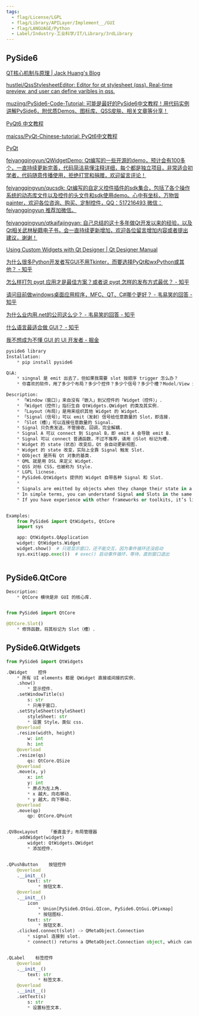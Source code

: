 ```yaml
---
tags:
  - flag/License/LGPL
  - flag/Library/APILayer/Implement__/GUI
  - flag/LANGUAGE/Python
  - Label/Industry-工业科学/IT/Library/3rdLibrary
---
```


## PySide6

[QT核心机制与原理 | Jack Huang's Blog](https://huangwang.github.io/2021/02/06/QT%E6%A0%B8%E5%BF%83%E6%9C%BA%E5%88%B6%E4%B8%8E%E5%8E%9F%E7%90%86/)

[hustlei/QssStylesheetEditor: Editor for qt stylesheet (qss). Real-time preview, and user can define varibles in qss.](https://github.com/hustlei/QssStylesheetEditor)

[muziing/PySide6-Code-Tutorial: 可能是最好的PySide6中文教程！用代码实例讲解PySide6，附优质Demos、图标库、QSS皮肤、相关文章等分享！](https://github.com/muziing/PySide6-Code-Tutorial)

[PyQt6 中文教程](https://maicss.gitbook.io/pyqt-chinese-tutoral/)

[maicss/PyQt-Chinese-tutorial: PyQt6中文教程](https://github.com/maicss/PyQt-Chinese-tutorial)

[PyQt](https://pyqt.site/)

[feiyangqingyun/QWidgetDemo: Qt编写的一些开源的demo，预计会有100多个，一直持续更新完善，代码简洁易懂注释详细，每个都是独立项目，非常适合初学者，代码随意传播使用，拒绝打赏和捐赠，欢迎留言评论！](https://github.com/feiyangqingyun/QWidgetDemo)

[feiyangqingyun/qucsdk: Qt编写的自定义控件插件的sdk集合，包括了各个操作系统的动态库文件以及控件的头文件和sdk使用demo。心中有坐标，万物皆painter，欢迎各位咨询、购买、定制控件，QQ：517216493 微信：feiyangqingyun 推荐加微信。](https://github.com/feiyangqingyun/qucsdk)

[feiyangqingyun/qtkaifajingyan: 自己总结的这十多年做Qt开发以来的经验，以及Qt相关武林秘籍电子书，会一直持续更新增加，欢迎各位留言增加内容或者提出建议，谢谢！](https://github.com/feiyangqingyun/qtkaifajingyan)

[Using Custom Widgets with Qt Designer | Qt Designer Manual](https://doc.qt.io/qt-6/designer-using-custom-widgets.html)

[为什么很多Python开发者写GUI不用Tkinter，而要选择PyQt和wxPython或其他？ - 知乎](https://www.zhihu.com/question/32703639)

[怎么样打包 pyqt 应用才是最佳方案？或者说 pyqt 怎样的发布方式最优？ - 知乎](https://www.zhihu.com/question/48776632/answer/2336654649)

[请问目前做windows桌面应用程序，MFC、QT、C#哪个更好？ - 韦易笑的回答 - 知乎](https://www.zhihu.com/question/402080800/answer/1296851646)

[为什么业内用.net的公司这么少？ - 韦易笑的回答 - 知乎](https://www.zhihu.com/question/33497967/answer/2410496939)

[什么语言最适合做 GUI？ - 知乎](https://www.zhihu.com/question/276815517/answer/2397676926)

[我不想成为不懂 GUI 的 UI 开发者 - 掘金](https://juejin.cn/post/6844903981836320776)


```python
pyside6 library
Installation:
    * pip install pyside6

Q&A:
    * singnal 是 emit 出去了，但如果我需要 slot 按顺序 trigger 怎么办？
    * 你喜欢的软件，用了多少个布局？多少个控件？多少个信号？多少个槽？Model/View 怎么分离的？

Description:
    * 「Window（窗口）」来自没有「嵌入」到父控件的「Widget（控件）」.
    * 「Widget（控件）」指衍生自 QtWidgets.QWidget 的类及其实例.
    * 「Layout（布局）」是用来组织其他 Widget 的 Widget.
    * 「Signal（信号）」可以 emit（发射）信号给任意数量的 Slot，即连接.
    * 「Slot（槽）」可以连接任意数量的 Signal.
    * Signal 只负责发送，不管接收、回调，完全解耦.
    * Signal A 可以 connect 到 Signal B，即 emit A 会导致 emit B.
    * Signal 可以 connect 普通函数，不过不推荐，请用 @Slot 标记为槽.
    * Widget 的 state（状态）改变后，Qt 会自动更新视图.
    * Widget 的 state 改变，实际上全靠 Signal 触发 Slot.
    * QObject 是所有 Qt 对象的基类.
    * QML 就是用 DSL 来定义 Widget.
    * QSS 对标 CSS，也被称为 Style.
    * LGPL licnese.
    * PySide6.QtWidgets 提供的 Widget 自带各种 Signal 和 Slot.
    * 
    * Signals are emitted by objects when they change their state in a way that may be interesting to other objects. This is all the object does to communicate. It does not know or care whether anything is receiving the signals it emits.
    * In simple terms, you can understand Signal and Slots in the same way you interact with the lights in your house. When you move the light switch (signal) you get a result which may be that your light bulbs are switched on/off (slot).
    * If you have experience with other frameworks or toolkits, it’s likely that you read a concept called ‘callback’. Leaving the implementation details aside, a callback will be related to a notification function, passing a pointer to a function in case it’s required due to the events that happen in your program. This approach might sound similar, but there are essential differences that make it an unintuitive approach, like ensuring the type correctness of callback arguments, and some others.


Examples:
    from PySide6 import QtWidgets, QtCore
    import sys

    app: QtWidgets.QApplication
    widget: QtWidgets.Widget
    widget.show()  # 只是显示窗口，还不能交互，因为事件循环还没启动
    sys.exit(app.exec())  # exec() 启动事件循环，等待，直到窗口退出



```

## PySide6.QtCore

```python
Description:
    * QtCore 模块是非 GUI 的核心库.


from PySide6 import QtCore

@QtCore.Slot()
    * 修饰函数，将其标记为 Slot（槽）.


```

## PySide6.QtWidgets

```python
from PySide6 import QtWidgets

.QWidget    控件
    * 所有 UI elements 都是 QWidget 直接或间接的实例.
    .show()
        * 显示控件.
    .setWindowTitle(s)
        s: str
        * 只用于窗口.
    .setStyleSheet(styleSheet)
        styleSheet: str
        * 设置 Style，类似 css.
    @overload
    .resize(width, height)
        w: int
        h: int
    @overload
    .resize(qs)
        qs: QtCore.QSize
    @overload
    .move(x, y)
        x: int
        y: int
        * 原点为左上角.
        * x 越大，向右移动.
        * y 越大，向下移动.
    @overload
    .move(qp)
        qp: QtCore.QPoint


.QVBoxLayout    「垂直盒子」布局管理器
    .addWidget(widget)
        widget: QtWidgets.QWidget
        * 添加控件.


.QPushButton    按钮控件
    @overload
    .__init__()
        text: str
            * 按钮文本.
    @overload
    .__init__()
        icon
            * Union[PySide6.QtGui.QIcon, PySide6.QtGui.QPixmap]
            * 按钮图标.
        text: str
            * 按钮文本.
    .clicked.connect(slot) -> QMetaObject.Connection
        * signal 连接到 slot.
        * connect() returns a QMetaObject.Connection object, which can be used with the disconnect() method to sever the connection.


.QLabel    标签控件
    @overload
    .__init__()
        text: str
            * 标签文本.
    @overload
    .__init__()
    .setText(s)
        s: str
        * 设置标签文本.


```